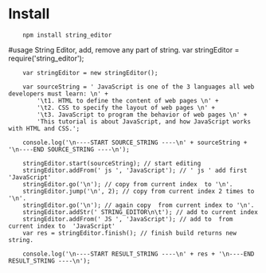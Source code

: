 # Install

		npm install string_editor

#usage
String Editor, add, remove  any part of string.
		var stringEditor = require('string_editor');

		var stringEditor = new stringEditor();

		var sourceString = ' JavaScript is one of the 3 languages all web developers must learn: \n' +
			'\t1. HTML to define the content of web pages \n' +
			'\t2. CSS to specify the layout of web pages \n' +
			'\t3. JavaScript to program the behavior of web pages \n' +
			'This tutorial is about JavaScript, and how JavaScript works with HTML and CSS.';

		console.log('\n----START SOURCE_STRING ----\n' + sourceString + '\n----END SOURCE_STRING ----\n');

		stringEditor.start(sourceString); // start editing
		stringEditor.addFrom(' js ', 'JavaScript'); // ' js ' add first 'JavaScript'
		stringEditor.go('\n'); // copy from current index  to '\n'.
		stringEditor.jump('\n', 2); // copy from current index 2 times to '\n'.
		stringEditor.go('\n'); // again copy  from current index to '\n'.
		stringEditor.addStr(' STRING_EDITOR\n\t'); // add to current index
		stringEditor.addFrom(' JS ', 'JavaScript'); // add to  from current index to  'JavaScript'
		var res = stringEditor.finish(); // finish build returns new string.

		console.log('\n----START RESULT_STRING ----\n' + res + '\n----END RESULT_STRING ----\n');